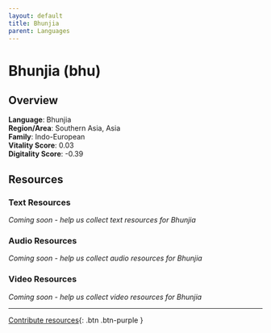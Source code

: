```yaml
---
layout: default
title: Bhunjia
parent: Languages
---
```


# Bhunjia (bhu)

## Overview

**Language**: Bhunjia  
**Region/Area**: Southern Asia, Asia  
**Family**: Indo-European  
**Vitality Score**: 0.03  
**Digitality Score**: -0.39  

## Resources

### Text Resources
*Coming soon - help us collect text resources for Bhunjia*

### Audio Resources
*Coming soon - help us collect audio resources for Bhunjia*

### Video Resources
*Coming soon - help us collect video resources for Bhunjia*

---

[Contribute resources](https://fairtrain.github.io/){: .btn .btn-purple }
